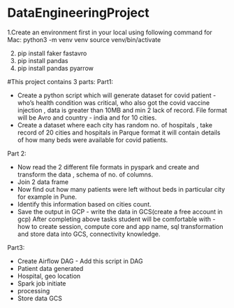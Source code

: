 # DataEngineeringProject
1.Create an environment first in your local using following command for Mac:
python3 -m venv venv
source venv/bin/activate

2. pip install faker fastavro
3. pip install pandas
4. pip install pandas pyarrow


#This project contains 3 parts: 
Part1:
- Create a python script which will generate dataset for covid patient - who’s health condition was critical, who also got the covid vaccine injection , data is greater than 10MB and min 2 lack of record. File format will be Avro and country - india and for 10 cities.
- Create a dataset where each city has random no. of hospitals , take record of 20 cities and hospitals in Parque format it will contain details of how many beds were available for covid patients. 

Part 2:
- Now read the 2 different file formats in pyspark and create and transform the data , schema of no. of columns.
- Join 2 data frame 
- Now find out how many patients were left without beds in particular city for example in Pune. 
- Identify this information based on cities count.
- Save the output in GCP - write the data in GCS(create a free account in gcp)
After completing above tasks student will be comfortable with - how to create session, compute core and app name, sql transformation and store data into GCS, connectivity knowledge.

Part3:
- Create Airflow DAG - Add this script in DAG
- Patient data generated
- Hospital, geo location
- Spark job initiate
- processing 
- Store data GCS